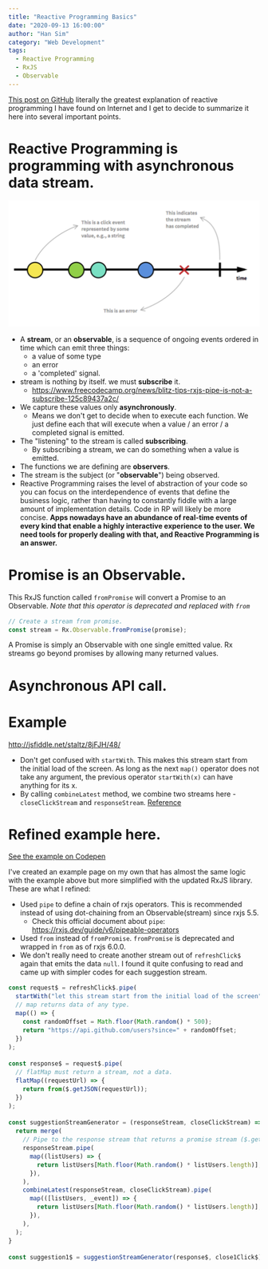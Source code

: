 ```yaml
---
title: "Reactive Programming Basics"
date: "2020-09-13 16:00:00"
author: "Han Sim"
category: "Web Development"
tags:
  - Reactive Programming
  - RxJS
  - Observable
---
```


[This post on GitHub](https://gist.github.com/staltz/868e7e9bc2a7b8c1f754#reactive-programming-is-programming-with-asynchronous-data-streams) literally the greatest explanation of reactive programming I have found on Internet and I get to decide to summarize it here into several important points.

# Reactive Programming is programming with asynchronous data stream.

![](../images/image-001.png)

- A **stream**, or an **observable**, is a sequence of ongoing events ordered in time which can emit three things:
  - a value of some type
  - an error
  - a 'completed' signal.
- stream is nothing by itself. we must **subscribe** it.
  - https://www.freecodecamp.org/news/blitz-tips-rxjs-pipe-is-not-a-subscribe-125c89437a2c/
- We capture these values only **asynchronously**.
  - Means we don't get to decide when to execute each function. We just define each that will execute when a value / an error / a completed signal is emitted.
- The "listening" to the stream is called **subscribing**.
  - By subscribing a stream, we can do something when a value is emitted.
- The functions we are defining are **observers**.
- The stream is the subject (or "**observable**") being observed.
- Reactive Programming raises the level of abstraction of your code so you can focus on the interdependence of events that define the business logic, rather than having to constantly fiddle with a large amount of implementation details. Code in RP will likely be more concise. **Apps nowadays have an abundance of real-time events of every kind that enable a highly interactive experience to the user. We need tools for properly dealing with that, and Reactive Programming is an answer.**

# Promise is an Observable.

This RxJS function called `fromPromise` will convert a Promise to an Observable. _Note that this operator is deprecated and replaced with `from`_

```JavaScript
// Create a stream from promise.
const stream = Rx.Observable.fromPromise(promise);
```

A Promise is simply an Observable with one single emitted value. Rx streams go beyond promises by allowing many returned values.

# Asynchronous API call.

# Example

http://jsfiddle.net/staltz/8jFJH/48/

- Don't get confused with `startWith`. This makes this stream start from the initial load of the screen. As long as the next `map()` operator does not take any argument, the previous operator `startWith(x)` can have anything for its x.
- By calling `combineLatest` method, we combine two streams here - `closeClickStream` and `responseStream`. [Reference](https://github.com/Reactive-Extensions/RxJS/blob/master/doc/api/core/operators/combinelatest.md)

# Refined example here.

[See the example on Codepen](https://codepen.io/han-sim/pen/GRZVEVJ?editors=1111)

I've created an example page on my own that has almost the same logic with the example above but more simplified with the updated RxJS library. These are what I refined:

- Used `pipe` to define a chain of rxjs operators. This is recommended instead of using dot-chaining from an Observable(stream) since rxjs 5.5.
  - Check this official document about `pipe`: https://rxjs.dev/guide/v6/pipeable-operators
- Used `from` instead of `fromPromise`. `fromPromise` is deprecated and wrapped in `from` as of rxjs 6.0.0.
- We don't really need to create another stream out of `refreshClick$` again that emits the data `null`. I found it quite confusing to read and came up with simpler codes for each suggestion stream.

```JavaScript
const request$ = refreshClick$.pipe(
  startWith("let this stream start from the initial load of the screen"),
  // map returns data of any type.
  map(() => {
    const randomOffset = Math.floor(Math.random() * 500);
    return "https://api.github.com/users?since=" + randomOffset;
  })
);

const response$ = request$.pipe(
  // flatMap must return a stream, not a data.
  flatMap((requestUrl) => {
    return from($.getJSON(requestUrl));
  })
);

const suggestionStreamGenerator = (responseStream, closeClickStream) => {
  return merge(
    // Pipe to the response stream that returns a promise stream ($.getJson()) to map the data.
    responseStream.pipe(
      map((listUsers) => {
        return listUsers[Math.floor(Math.random() * listUsers.length)];
      }),
    ),
    combineLatest(responseStream, closeClickStream).pipe(
      map(([listUsers, _event]) => {
        return listUsers[Math.floor(Math.random() * listUsers.length)];
      }),
    ),
  );
}

const suggestion1$ = suggestionStreamGenerator(response$, close1Click$);
```
